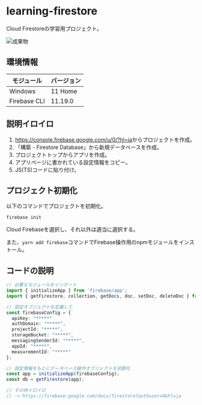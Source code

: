 # learning-firestore

Cloud Firestoreの学習用プロジェクト。  

![成果物](./.development/img/fruit.webp)  

## 環境情報

| モジュール | バージョン |
| ---- | ---- |
| Windows | 11 Home |
| Firebase CLI | 11.19.0 |

## 説明イロイロ

1. <https://console.firebase.google.com/u/0/?hl=ja>からプロジェクトを作成。
2. 「構築 - Firestore Database」から新規データベースを作成。
3. プロジェクトトップからアプリを作成。
4. アプリページに書かれている設定情報をコピー。
5. JS(TS)コードに貼り付け。

## プロジェクト初期化

以下のコマンドでプロジェクトを初期化。  

```shell
firebase init
```

Cloud Firebaseを選択し、それ以外は適当に選択する。  

また、`yarn add firebase`コマンドでFirebase操作用のnpmモジュールをインストール。  

## コードの説明

```ts
// 必要なモジュールをインポート
import { initializeApp } from 'firebase/app';
import { getFirestore, collection, getDocs, doc, setDoc, deleteDoc } from 'firebase/firestore/lite';

// 設定オブジェクトを定義して
const firebaseConfig = {
  apiKey: "*****"
  authDomain: "*****",
  projectId: "*****",
  storageBucket: "*****",
  messagingSenderId: "*****",
  appId: "*****",
  measurementId: "*****"
};

// 設定情報をもとにデータベース操作オブジェクトを初期化
const app = initializeApp(firebaseConfig);
const db = getFirestore(app);

// その他イロイロ
// -> https://firebase.google.com/docs/firestore?authuser=0&hl=ja
```
